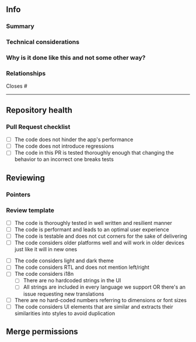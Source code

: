 ## Info
<!-- This template is a guideline, use your own judgement to write a description that -->
<!-- is easy to read and will help get the PR reviewed quickly and accurately -->

### Summary
<!-- MANDATORY: Describe clearly and concisely what this PR changes -->

### Technical considerations
<!-- OPTIONAL: Describe how the changes are implemented, list the different parts the changes consist of if it's more than one -->

### Why is it done like this and not some other way?
<!-- OPTIONAL: Are there other possible solutions that might seem more obvious? Tell us why you didn't go with those -->

### Relationships
<!-- MANDATORY: Mention any issues or PRs that are connected to this -->
<!-- DO NOT OPEN A PULL REQUEST THAT DOES NO CLOSE/REF AN ISSUE -->
Closes #

---
## Repository health

### Pull Request checklist
<!-- MANDATORY: Before submiting your Pull Request, make sure that -->
<!-- all the items below are verified and the boxes are checked -->
- [ ] The code does not hinder the app's performance
- [ ] The code does not introduce regressions
- [ ] The code in this PR is tested thoroughly enough that changing the behavior to an incorrect one breaks tests

## Reviewing

### Pointers
<!-- MANDATORY: Give pointers to help reviewers validate the changes, give a list of things that should be tested, show before/after screenshots, etc. -->

### Review template
<!-- MANDATORY: This is what reviewers should consider when reviewing your Pull request -->
<!-- Feel free to remove items that UI related if your code does not touch UI -->

<!-- General -->
- [ ] The code is thoroughly tested in well written and resilient manner
- [ ] The code is performant and leads to an optimal user experience
- [ ] The code is testable and does not cut corners for the sake of delivering
- [ ] The code considers older platforms well and will work in older devices just like it will in new ones
<!-- UI related -->
- [ ] The code considers light and dark theme
- [ ] The code considers RTL and does not mention left/right
- [ ] The code considers i18n
  - [ ] There are no hardcoded strings in the UI
  - [ ] All strings are included in every language we support OR there's an issue requesting new translations
- [ ] There are no hard-coded numbers referring to dimensions or font sizes
- [ ] The code considers UI elements that are similar and extracts their similarities into styles to avoid duplication

## Merge permissions
<!-- MANDATORY: Is anybody else allowed to merge this? If so, who? -->